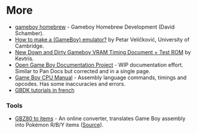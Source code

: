 # More


- [gameboy homebrew](https://github.com/ProudGecko/gameboy) - Gameboy Homebrew Development (David Schamber).
- [How to make a (GameBoy) emulator?](https://www.cl.cam.ac.uk/~pv273/slides/emulation.pdf) by Petar Veličković, University of Cambridge.
- [New Down and Dirty Gameboy VRAM Timing Document + Test ROM](http://forums.nesdev.com/viewtopic.php?t=7861) by Kevtris.
- [Open Game Boy Documentation Project](https://mgba-emu.github.io/gbdoc/) - WIP documentation effort. Similar to Pan Docs but corrected and in a single page.
- [Game Boy CPU Manual](http://marc.rawer.de/Gameboy/Docs/GBCPUman.pdf) - Assembly language commands, timings and opcodes. Has some inaccuracies and errors.
- [GBDK tutorials in french](https://blog.flozz.fr/2018/10/01/developpement-gameboy-1-hello-world/)

### Tools

- [GBZ80 to items](http://issotm.github.io/gbz80toitems3/) - An online converter, translates Game Boy assembly into Pokémon R/B/Y items ([Source](https://github.com/ISSOtm/gbz80-to-items)).
